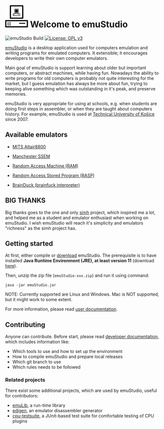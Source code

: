 # ![emuStudio logo](logo.png "emuStudio logo") Welcome to emuStudio
![emuStudio Build](https://github.com/emustudio/emuStudio/workflows/emuStudio%20Build/badge.svg)
[![License: GPL v3](https://img.shields.io/badge/License-GPLv3-blue.svg)](https://www.gnu.org/licenses/gpl-3.0)

[emuStudio](https://www.emustudio.net/) is a desktop application used for computers emulation and writing programs
for emulated computers. It extensible; it encourages developers to write their own computer emulators.

Main goal of emuStudio is support learning about older but important computers, or abstract machines, while
having fun. Nowadays the ability to write programs for old computers is probably not quite interesting for the market,
but I guess emulation has always be more about fun, trying to keeping alive something which was outstanding
in it's peak, and preserve memories.

emuStudio is very appropriate for using at schools, e.g. when students are doing first steps in assembler, or when they
are taught about computers history. For example, emuStudio is used at [Technical University of Košice](http://www.fei.tuke.sk/en)
since 2007.

## Available emulators

* [MITS Altair8800](https://www.emustudio.net/docuser/mits_altair_8800/index/)

* [Manchester SSEM](https://www.emustudio.net/docuser/ssem/index/)

* [Random Access Machine (RAM)](https://www.emustudio.net/docuser/ram/index/)

* [Random Access Stored Program (RASP)](https://www.emustudio.net/docuser/rasp/index/) 

* [BrainDuck (brainfuck interpreter)](https://www.emustudio.net/docuser/brainduck/index/)

## BIG THANKS

Big thanks goes to the one and only [simh](http://simh.trailing-edge.com/) project, which inspired me a lot, and helped
me as a student and emulator enthusiast when working on emuStudio. I wish emuStudio will reach it's simplicity and
emulators "richness" as the simh project has.

## Getting started

At first, either compile or [download](https://www.emustudio.net/download/) emuStudio.
The prerequisite is to have installed **Java Runtime Environment (JRE), at least version 11**
(download [here](https://www.oracle.com/java/technologies/javase-downloads.html)). 

Then, unzip the zip file (`emuStudio-xxx.zip`) and run it using command:

```
java -jar emuStudio.jar
```

NOTE: Currently supported are Linux and Windows. Mac is NOT supported, but it might work to some extent.

For more information, please read [user documentation](https://www.emustudio.net/docs/).

## Contributing

Anyone can contribute. Before start, please read
[developer documentation](https://www.emustudio.net/devel/),
which includes information like:

- Which tools to use and how to set up the environment
- How to compile emuStudio and prepare local releases
- Which git branch to use
- Which rules needs to be followed

### Related projects

There exist some additional projects, which are used by emuStudio, useful for contributors:
  
- [emuLib](https://github.com/emustudio/emuLib), a run-time library
- [edigen](https://github.com/emustudio/edigen), an emulator disassembler generator
- [cpu-testsuite](https://github.com/emustudio/cpu-testsuite), a JUnit-based test suite for comfortable testing of CPU
  plugins
